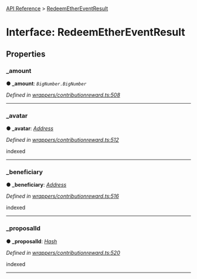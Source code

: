 [API Reference](../README.md) > [RedeemEtherEventResult](../interfaces/RedeemEtherEventResult.md)



# Interface: RedeemEtherEventResult


## Properties
<a id="_amount"></a>

###  _amount

**●  _amount**:  *`BigNumber.BigNumber`* 

*Defined in [wrappers/contributionreward.ts:508](https://github.com/daostack/arc.js/blob/42de6847/lib/wrappers/contributionreward.ts#L508)*





___

<a id="_avatar"></a>

###  _avatar

**●  _avatar**:  *[Address](../#Address)* 

*Defined in [wrappers/contributionreward.ts:512](https://github.com/daostack/arc.js/blob/42de6847/lib/wrappers/contributionreward.ts#L512)*



indexed




___

<a id="_beneficiary"></a>

###  _beneficiary

**●  _beneficiary**:  *[Address](../#Address)* 

*Defined in [wrappers/contributionreward.ts:516](https://github.com/daostack/arc.js/blob/42de6847/lib/wrappers/contributionreward.ts#L516)*



indexed




___

<a id="_proposalId"></a>

###  _proposalId

**●  _proposalId**:  *[Hash](../#Hash)* 

*Defined in [wrappers/contributionreward.ts:520](https://github.com/daostack/arc.js/blob/42de6847/lib/wrappers/contributionreward.ts#L520)*



indexed




___


